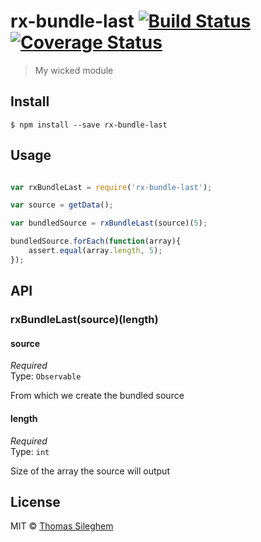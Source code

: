 # rx-bundle-last [![Build Status](https://travis-ci.org/mastilver/rx-bundle-last.svg?branch=master)](https://travis-ci.org/mastilver/rx-bundle-last)[![Coverage Status](https://coveralls.io/repos/mastilver/rx-bundle-last/badge.svg?branch=master&service=github)](https://coveralls.io/github/mastilver/rx-bundle-last?branch=master)

> My wicked module


## Install

```
$ npm install --save rx-bundle-last
```


## Usage

```js

var rxBundleLast = require('rx-bundle-last');

var source = getData();

var bundledSource = rxBundleLast(source)(5);

bundledSource.forEach(function(array){
    assert.equal(array.length, 5);
});


```


## API

### rxBundleLast(source)(length)

#### source

*Required*  
Type: `Observable`

From which we create the bundled source

#### length

*Required*  
Type: `int`

Size of the array the source will output


## License

MIT © [Thomas Sileghem](https://github.com/mastilver)
